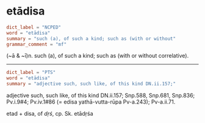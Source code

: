 # etādisa

``` toml
dict_label = "NCPED"
word = "etādisa"
summary = "such (a), of such a kind; such as (with or without"
grammar_comment = "mf"
```

(\~ā & \~ī)n. such (a), of such a kind; such as (with or without correlative).

--------------------

``` toml
dict_label = "PTS"
word = "etādisa"
summary = "adjective such, such like, of this kind DN.ii.157;"
```

adjective such, such like, of this kind DN.ii.157; Snp.588, Snp.681, Snp.836; Pv.i.9#4; Pv.iv.1#86 (= edisa yathā\-vutta\-rūpa Pv\-a.243); Pv\-a.ii.71.

etad \+ disa, of *dṛś*, cp. Sk. etādṛśa

